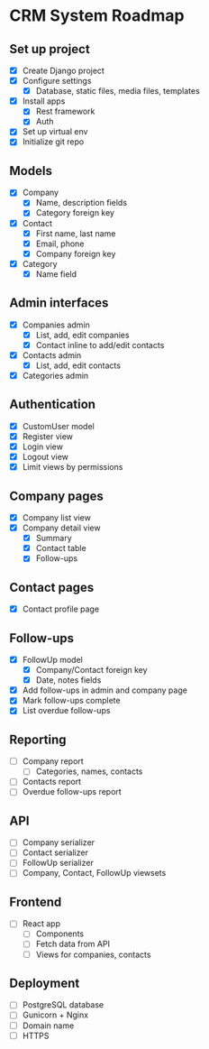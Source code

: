 # CRM System Roadmap

## Set up project

- [x] Create Django project
- [x] Configure settings
  - [x] Database, static files, media files, templates
- [x] Install apps
  - [x] Rest framework
  - [x] Auth
- [x] Set up virtual env
- [x] Initialize git repo

## Models

- [x] Company
  - [x] Name, description fields
  - [x] Category foreign key
- [x] Contact
  - [x] First name, last name
  - [x] Email, phone
  - [x] Company foreign key
- [x] Category
  - [x] Name field

## Admin interfaces

- [x] Companies admin
  - [x] List, add, edit companies
  - [x] Contact inline to add/edit contacts
- [x] Contacts admin
  - [x] List, add, edit contacts
- [x] Categories admin

## Authentication

- [x] CustomUser model
- [x] Register view
- [x] Login view
- [x] Logout view
- [x] Limit views by permissions

## Company pages

- [x] Company list view
- [x] Company detail view
  - [x] Summary
  - [x] Contact table
  - [x] Follow-ups

## Contact pages

- [x] Contact profile page

## Follow-ups

- [x] FollowUp model
  - [x] Company/Contact foreign key
  - [x] Date, notes fields
- [x] Add follow-ups in admin and company page
- [x] Mark follow-ups complete
- [x] List overdue follow-ups

## Reporting

- [ ] Company report
  - [ ] Categories, names, contacts
- [ ] Contacts report
- [ ] Overdue follow-ups report

## API

- [ ] Company serializer
- [ ] Contact serializer
- [ ] FollowUp serializer
- [ ] Company, Contact, FollowUp viewsets

## Frontend

- [ ] React app
  - [ ] Components
  - [ ] Fetch data from API
  - [ ] Views for companies, contacts

## Deployment

- [ ] PostgreSQL database
- [ ] Gunicorn + Nginx
- [ ] Domain name
- [ ] HTTPS
